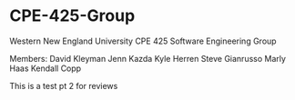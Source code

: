 # CPE-425-Group

Western New England University CPE 425 Software Engineering Group

Members:
David Kleyman
Jenn Kazda
Kyle Herren
Steve Gianrusso
Marly Haas
Kendall Copp

This is a test pt 2 for reviews
